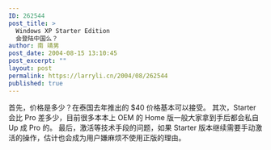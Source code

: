 ```yaml
---
ID: 262544
post_title: >
  Windows XP Starter Edition
  会登陆中国么？
author: 南 靖男
post_date: 2004-08-15 13:10:45
post_excerpt: ""
layout: post
permalink: https://larryli.cn/2004/08/262544
published: true
---
```

首先，价格是多少？在泰国去年推出的 $40 价格基本可以接受。
其次，Starter 会比 Pro 差多少，目前很多本本上 OEM 的 Home 版一般大家拿到手后都会私自 Up 成 Pro 的。
最后，激活等技术手段的问题，如果 Starter 版本继续需要手动激活的操作，估计也会成为用户嫌麻烦不使用正版的理由。